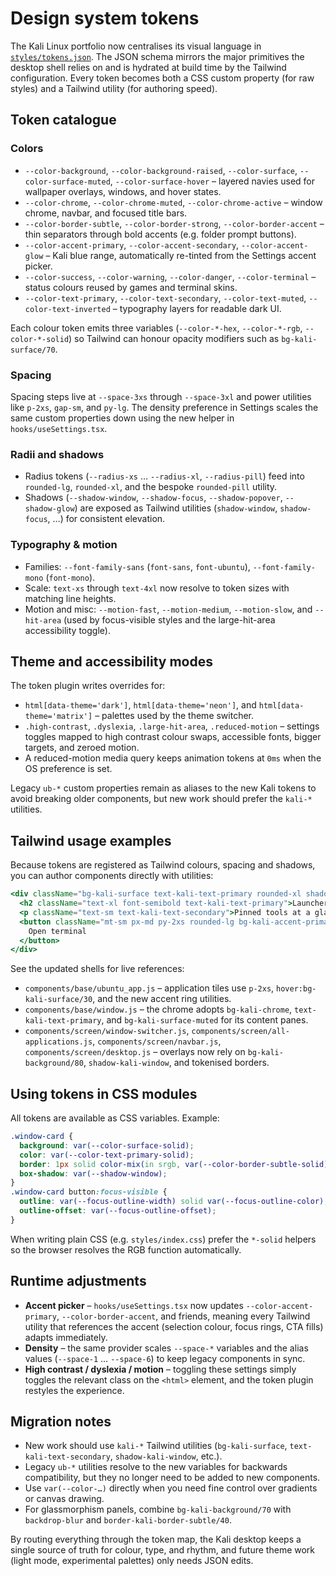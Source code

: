 # Design system tokens

The Kali Linux portfolio now centralises its visual language in [`styles/tokens.json`](../styles/tokens.json). The JSON schema mirrors the major primitives the desktop shell relies on and is hydrated at build time by the Tailwind configuration. Every token becomes both a CSS custom property (for raw styles) and a Tailwind utility (for authoring speed).

## Token catalogue

### Colors

* `--color-background`, `--color-background-raised`, `--color-surface`, `--color-surface-muted`, `--color-surface-hover` – layered navies used for wallpaper overlays, windows, and hover states.
* `--color-chrome`, `--color-chrome-muted`, `--color-chrome-active` – window chrome, navbar, and focused title bars.
* `--color-border-subtle`, `--color-border-strong`, `--color-border-accent` – thin separators through bold accents (e.g. folder prompt buttons).
* `--color-accent-primary`, `--color-accent-secondary`, `--color-accent-glow` – Kali blue range, automatically re-tinted from the Settings accent picker.
* `--color-success`, `--color-warning`, `--color-danger`, `--color-terminal` – status colours reused by games and terminal skins.
* `--color-text-primary`, `--color-text-secondary`, `--color-text-muted`, `--color-text-inverted` – typography layers for readable dark UI.

Each colour token emits three variables (`--color-*-hex`, `--color-*-rgb`, `--color-*-solid`) so Tailwind can honour opacity modifiers such as `bg-kali-surface/70`.

### Spacing

Spacing steps live at `--space-3xs` through `--space-3xl` and power utilities like `p-2xs`, `gap-sm`, and `py-lg`. The density preference in Settings scales the same custom properties down using the new helper in `hooks/useSettings.tsx`.

### Radii and shadows

* Radius tokens (`--radius-xs` … `--radius-xl`, `--radius-pill`) feed into `rounded-lg`, `rounded-xl`, and the bespoke `rounded-pill` utility.
* Shadows (`--shadow-window`, `--shadow-focus`, `--shadow-popover`, `--shadow-glow`) are exposed as Tailwind utilities (`shadow-window`, `shadow-focus`, …) for consistent elevation.

### Typography & motion

* Families: `--font-family-sans` (`font-sans`, `font-ubuntu`), `--font-family-mono` (`font-mono`).
* Scale: `text-xs` through `text-4xl` now resolve to token sizes with matching line heights.
* Motion and misc: `--motion-fast`, `--motion-medium`, `--motion-slow`, and `--hit-area` (used by focus-visible styles and the large-hit-area accessibility toggle).

## Theme and accessibility modes

The token plugin writes overrides for:

* `html[data-theme='dark']`, `html[data-theme='neon']`, and `html[data-theme='matrix']` – palettes used by the theme switcher.
* `.high-contrast`, `.dyslexia`, `.large-hit-area`, `.reduced-motion` – settings toggles mapped to high contrast colour swaps, accessible fonts, bigger targets, and zeroed motion.
* A reduced-motion media query keeps animation tokens at `0ms` when the OS preference is set.

Legacy `ub-*` custom properties remain as aliases to the new Kali tokens to avoid breaking older components, but new work should prefer the `kali-*` utilities.

## Tailwind usage examples

Because tokens are registered as Tailwind colours, spacing and shadows, you can author components directly with utilities:

```jsx
<div className="bg-kali-surface text-kali-text-primary rounded-xl shadow-window p-lg">
  <h2 className="text-xl font-semibold text-kali-text-primary">Launcher</h2>
  <p className="text-sm text-kali-text-secondary">Pinned tools at a glance.</p>
  <button className="mt-sm px-md py-2xs rounded-lg bg-kali-accent-primary text-kali-text-inverted hover:bg-kali-accent-secondary">
    Open terminal
  </button>
</div>
```

See the updated shells for live references:

* `components/base/ubuntu_app.js` – application tiles use `p-2xs`, `hover:bg-kali-surface/30`, and the new accent ring utilities.
* `components/base/window.js` – the chrome adopts `bg-kali-chrome`, `text-kali-text-primary`, and `bg-kali-surface-muted` for its content panes.
* `components/screen/window-switcher.js`, `components/screen/all-applications.js`, `components/screen/navbar.js`, `components/screen/desktop.js` – overlays now rely on `bg-kali-background/80`, `shadow-kali-window`, and tokenised borders.

## Using tokens in CSS modules

All tokens are available as CSS variables. Example:

```css
.window-card {
  background: var(--color-surface-solid);
  color: var(--color-text-primary-solid);
  border: 1px solid color-mix(in srgb, var(--color-border-subtle-solid) 60%, transparent);
  box-shadow: var(--shadow-window);
}
.window-card button:focus-visible {
  outline: var(--focus-outline-width) solid var(--focus-outline-color);
  outline-offset: var(--focus-outline-offset);
}
```

When writing plain CSS (e.g. `styles/index.css`) prefer the `*-solid` helpers so the browser resolves the RGB function automatically.

## Runtime adjustments

* **Accent picker** – `hooks/useSettings.tsx` now updates `--color-accent-primary`, `--color-border-accent`, and friends, meaning every Tailwind utility that references the accent (selection colour, focus rings, CTA fills) adapts immediately.
* **Density** – the same provider scales `--space-*` variables and the alias values (`--space-1` … `--space-6`) to keep legacy components in sync.
* **High contrast / dyslexia / motion** – toggling these settings simply toggles the relevant class on the `<html>` element, and the token plugin restyles the experience.

## Migration notes

* New work should use `kali-*` Tailwind utilities (`bg-kali-surface`, `text-kali-text-secondary`, `shadow-kali-window`, etc.).
* Legacy `ub-*` utilities resolve to the new variables for backwards compatibility, but they no longer need to be added to new components.
* Use `var(--color-…)` directly when you need fine control over gradients or canvas drawing.
* For glassmorphism panels, combine `bg-kali-background/70` with `backdrop-blur` and `border-kali-border-subtle/40`.

By routing everything through the token map, the Kali desktop keeps a single source of truth for colour, type, and rhythm, and future theme work (light mode, experimental palettes) only needs JSON edits.

